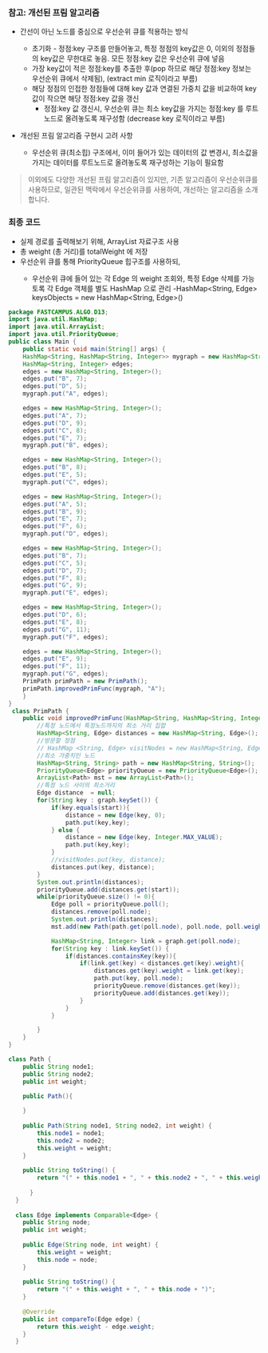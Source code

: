 ### 참고: 개선된 프림 알고리즘
- 간선이 아닌 노드를 중심으로 우선순위 큐를 적용하는 방식
  - 초기화 - 정점:key 구조를 만들어놓고, 특정 정점의 key값은 0, 이외의 정점들의 key값은 무한대로 놓음.  모든 정점:key 값은 우선순위 큐에 넣음
  - 가장 key값이 적은 정점:key를 추출한 후(pop 하므로 해당 정점:key 정보는 우선순위 큐에서 삭제됨), (extract min 로직이라고 부름)
  - 해당 정점의 인접한 정점들에 대해 key 값과 연결된 가중치 값을 비교하여 key값이 작으면 해당 정점:key 값을 갱신
    - 정점:key 값 갱신시, 우선순위 큐는 최소 key값을 가지는 정점:key 를 루트노드로 올려놓도록 재구성함 (decrease key 로직이라고 부름)

- 개선된 프림 알고리즘 구현시 고려 사항
  - 우선순위 큐(최소힙) 구조에서, 이미 들어가 있는 데이터의 값 변경시, 최소값을 가지는 데이터를 루트노드로 올려놓도록 재구성하는 기능이 필요함

  
> 이외에도 다양한 개선된 프림 알고리즘이 있지만, 기존 알고리즘이 우선순위큐를 사용하므로, 일관된 맥락에서 우선순위큐를 사용하여, 개선하는 알고리즘을 소개합니다.

### 최종 코드
- 실제 경로를 출력해보기 위해, ArrayList<Path> 자료구조 사용
- 총 weight (총 거리)를 totalWeight 에 저장
- 우선순위 큐를 통해 PriorityQueue<Edge> 힙구조를 사용하되,
   - 우선순위 큐에 들어 있는 각 Edge 의 weight 조회와, 특정 Edge 삭제를 가능토록 각 Edge 객체를 별도 HashMap 으로 관리
      -HashMap<String, Edge> keysObjects = new HashMap<String, Edge>()

```java
package FASTCAMPUS.ALGO.D13;
import java.util.HashMap;
import java.util.ArrayList;
import java.util.PriorityQueue;
public class Main {
    public static void main(String[] args) {
    HashMap<String, HashMap<String, Integer>> mygraph = new HashMap<String, HashMap<String, Integer>>();
    HashMap<String, Integer> edges;
    edges = new HashMap<String, Integer>();
    edges.put("B", 7);
    edges.put("D", 5);
    mygraph.put("A", edges);

    edges = new HashMap<String, Integer>();
    edges.put("A", 7);
    edges.put("D", 9);
    edges.put("C", 8);
    edges.put("E", 7);
    mygraph.put("B", edges);

    edges = new HashMap<String, Integer>();
    edges.put("B", 8);
    edges.put("E", 5);
    mygraph.put("C", edges);

    edges = new HashMap<String, Integer>();
    edges.put("A", 5);
    edges.put("B", 9);
    edges.put("E", 7);
    edges.put("F", 6);
    mygraph.put("D", edges);

    edges = new HashMap<String, Integer>();
    edges.put("B", 7);
    edges.put("C", 5);
    edges.put("D", 7);
    edges.put("F", 8);
    edges.put("G", 9);
    mygraph.put("E", edges);

    edges = new HashMap<String, Integer>();
    edges.put("D", 6);
    edges.put("E", 8);
    edges.put("G", 11);
    mygraph.put("F", edges);

    edges = new HashMap<String, Integer>();
    edges.put("E", 9);
    edges.put("F", 11);
    mygraph.put("G", edges);
    PrimPath primPath = new PrimPath();
    primPath.improvedPrimFunc(mygraph, "A");
    }
}
 class PrimPath {
    public void improvedPrimFunc(HashMap<String, HashMap<String, Integer>> graph, String start){
        //특정 노드에서 특정노드까지의 최소 거리 집합
        HashMap<String, Edge> distances = new HashMap<String, Edge>();
        //방문할 정점
        // HashMap <String, Edge> visitNodes = new HashMap<String, Edge>();
        //최소 가중치인 노드
        HashMap<String, String> path = new HashMap<String, String>();
        PriorityQueue<Edge> priorityQueue = new PriorityQueue<Edge>();
        ArrayList<Path> mst = new ArrayList<Path>();
        //특정 노드 사이의 최소거리
        Edge distance  = null;
        for(String key : graph.keySet()) {
            if(key.equals(start)){
                distance = new Edge(key, 0);
                path.put(key,key);
            } else {
                distance = new Edge(key, Integer.MAX_VALUE);
                path.put(key,key);
            }
            //visitNodes.put(key, distance);
            distances.put(key, distance);
        }
        System.out.println(distances);
        priorityQueue.add(distances.get(start));
        while(priorityQueue.size() != 0){
            Edge poll = priorityQueue.poll();
            distances.remove(poll.node);
            System.out.println(distances);
            mst.add(new Path(path.get(poll.node), poll.node, poll.weight));

            HashMap<String, Integer> link = graph.get(poll.node);
            for(String key : link.keySet()) {
                if(distances.containsKey(key)){
                    if(link.get(key) < distances.get(key).weight){
                        distances.get(key).weight = link.get(key);
                        path.put(key, poll.node);
                        priorityQueue.remove(distances.get(key));
                        priorityQueue.add(distances.get(key));
                    }
                }
            }

        }
    }
}

class Path {
    public String node1;
    public String node2;
    public int weight;
    
    public Path(){

    }
    
    public Path(String node1, String node2, int weight) {
        this.node1 = node1;
        this.node2 = node2;
        this.weight = weight;
    }
    
    public String toString() {
        return "(" + this.node1 + ", " + this.node2 + ", " + this.weight + ")";
   
      }
  }
  
  class Edge implements Comparable<Edge> {
    public String node;
    public int weight;
    
    public Edge(String node, int weight) {
        this.weight = weight;
        this.node = node;
    }
    
    public String toString() {
        return "(" + this.weight + ", " + this.node + ")";
    }
    
    @Override 
    public int compareTo(Edge edge) {
        return this.weight - edge.weight;
    }
  }

```